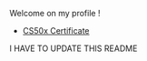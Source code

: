 Welcome on my profile !

- <a href="https://cs50.harvard.edu/certificates/112861f0-060f-4aae-b343-5475a52ec75e">CS50x Certificate</a>

I HAVE TO UPDATE THIS README

